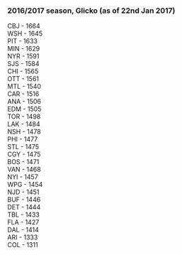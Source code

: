 ### 2016/2017 season, Glicko (as of 22nd Jan 2017)

CBJ - 1664  
WSH - 1645  
PIT - 1633  
MIN - 1629  
NYR - 1591  
SJS - 1584  
CHI - 1565  
OTT - 1561  
MTL - 1540  
CAR - 1516  
ANA - 1506  
EDM - 1505  
TOR - 1498  
LAK - 1484  
NSH - 1478  
PHI - 1477  
STL - 1475  
CGY - 1475  
BOS - 1471  
VAN - 1468  
NYI - 1457  
WPG - 1454  
NJD - 1451  
BUF - 1446  
DET - 1444  
TBL - 1433  
FLA - 1427  
DAL - 1414  
ARI - 1333  
COL - 1311  
